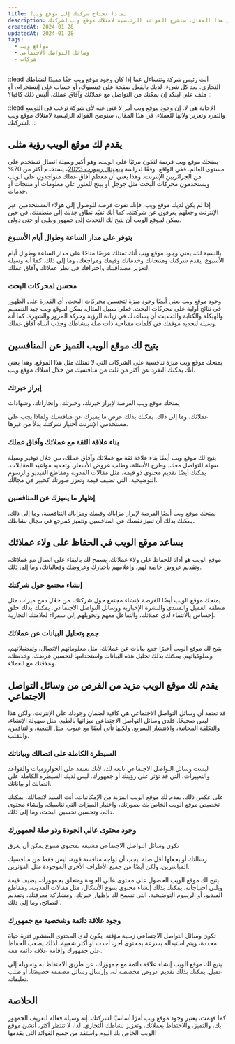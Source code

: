 ```yaml
---
title: لماذا تحتاج شركتك إلى موقع ويب؟
description: إن وجود موقع ويب ضروري لأي شركة ترغب في النمو والتميز عن المنافسة وتعزيز ولاء عملائها. في هذا المقال، سنشرح الفوائد الرئيسية لامتلاك موقع ويب لشركتك.
createdAt: 2024-01-28
updatedAt: 2024-01-28
tags:
  - مواقع ويب
  - وسائل التواصل الاجتماعي
  - شركات
---
```


::lead
أنت رئيس شركة وتتساءل عما إذا كان وجود موقع ويب حقًا مفيدًا لنشاطك التجاري. بعد كل شيء، لديك بالفعل صفحة على فيسبوك، أو حساب على إنستجرام، أو ملف على لينكد إن يمكنك من التواصل مع عملائك وآفاق عملك. أليس ذلك كافيا؟
::

::lead
الإجابة هي لا. إن وجود موقع ويب أمر لا غنى عنه لأي شركة ترغب في التوسع والتفرد وتعزيز ولائها للعملاء. في هذا المقال، سنوضح الفوائد الرئيسية لامتلاك موقع ويب لشركتك.
::

## يقدم لك موقع الويب رؤية مثلى

يمنحك موقع ويب فرصة لتكون مرئيًا على الويب، وهو أكبر وسيلة اتصال تستخدم على مستوى العالم. ففي الواقع، وفقًا لدراسة [ديجيتال ريبورت 2023](https://datareportal.com/reports/digital-2023-algeria)، يستخدم أكثر من 70% من الجزائريين الإنترنت. وهذا يعني أن معظم آفاق عملك متواجدون على الويب ويستخدمون محركات البحث مثل جوجل أو بينج للعثور على معلومات أو منتجات أو خدمات.

إذا لم يكن لديك موقع ويب، فإنك تفوت فرصة للوصول إلى هؤلاء المستخدمين عبر الإنترنت وجعلهم يعرفون عن شركتك. كما أنك تقيّد نطاق جذبك إلى منطقتك، في حين يمكن لموقع الويب أن يتيح لك التحدث إلى جمهور وطني أو حتى دولي.

### يتوفر على مدار الساعة وطوال أيام الأسبوع

بالنسبة لك، يعني وجود موقع ويب أنك تمتلك عرضًا متاحًا على مدار الساعة وطوال أيام الأسبوع، يقدم شركتك ومنتجاتك وخدماتك وقيمك ومراجعك، وما إلى ذلك. كما أنه وسيلة لتعزيز مصداقيتك واحترافك في نظر عملائك وآفاق عملك.

### محسن لمحركات البحث

وجود موقع ويب يعني أيضًا وجود ميزة لتحسين محركات البحث، أي القدرة على الظهور في نتائج أولية على محركات البحث. فعلى سبيل المثال، يمكن لموقع ويب جيد التصميم والهيكلة والكتابة والتحديث أن يساعدك في زيادة الرؤية وحركة المرور والشهرة. كما أنه وسيلة لتحديد موقفك في كلمات مفتاحية ذات صلة بنشاطك وجذب انتباه آفاق عملك.

## يتيح لك موقع الويب التميز عن المنافسين

يمنحك موقع ويب ميزة تنافسية على الشركات التي لا تمتلك مثل هذا الموقع. وهذا يعني أنك يمكنك التفرد عن أكثر من ثلث من منافسيك من خلال امتلاك موقع ويب.

### إبراز خبرتك

يمنحك موقع ويب الفرصة لإبراز خبرتك، وخبرتك، وإنجازاتك، وشهادات

عملائك، وما إلى ذلك. يمكنك بذلك عرض ما يميزك عن منافسيك ولماذا يجب على مستخدمي الإنترنت اختيار شركتك بدلاً من غيرها.

### بناء علاقة الثقة مع عملائك وآفاق عملك

يتيح لك موقع ويب أيضًا بناء علاقة ثقة مع عملائك وآفاق عملك، من خلال توفير وسيلة سهلة للتواصل معك، وطرح الأسئلة، وطلب عروض الأسعار، وتحديد مواعيد المقابلات. يمكنك أيضًا تقديم محتوى ذو قيمة، مثل مقالات المدونة ومقاطع الفيديو والرسوم التوضيحية، التي تضيف قيمة وتعزز صورتك كخبير في مجالك.

### إظهار ما يميزك عن المنافسين

يمنحك موقع ويب أيضًا الفرصة لإبراز مزاياك وقيمك ومزاياك التنافسية، وما إلى ذلك. يمكنك بذلك أن تميز نفسك عن المنافسين وتتميز كمرجع في مجال نشاطك.

## يساعد موقع الويب في الحفاظ على ولاء عملائك

موقع الويب هو أداة للحفاظ على ولاء عملائك. يسمح لك بالبقاء على اتصال مع عملائك، وتقديم عروض خاصة لهم، وإعلامهم بأخبارك وعروضك وفعالياتك، وما إلى ذلك.

### إنشاء مجتمع حول شركتك

يمنحك موقع الويب أيضًا الفرصة لإنشاء مجتمع حول شركتك، من خلال دمج ميزات مثل منطقة العميل والمنتدى والنشرة الإخبارية ووسائل التواصل الاجتماعي. يمكنك بذلك خلق إحساس بالانتماء لدى عملائك، والتفاعل معهم وتحويلهم إلى سفراء لعلامتك التجارية.

### جمع وتحليل البيانات عن عملائك

يتيح لك موقع الويب أخيرًا جمع بيانات عن عملائك، مثل معلوماتهم الاتصال، وتفضيلاتهم، وسلوكياتهم. يمكنك بذلك تحليل هذه البيانات واستخدامها لتحسين عرضك، وخدمتك، وعلاقتك مع العملاء.

## يقدم لك موقع الويب مزيد من الفرص من وسائل التواصل الاجتماعي

قد تعتقد أن وسائل التواصل الاجتماعي هي كافية لضمان وجودك على الإنترنت، ولكن هذا ليس صحيحًا. فلدى وسائل التواصل الاجتماعي ميزاتها بالطبع، مثل سهولة الإنشاء، والتكلفة المجانية، والانتشار السريع. ولكنها تأتي أيضًا مع عيوب، مثل التبعية، والتنافس، والتقلب.

### السيطرة الكاملة على اتصالك وبياناتك

ليست وسائل التواصل الاجتماعي تابعة لك، لأنك تعتمد على الخوارزميات والقواعد والتغييرات، التي قد تؤثر على رؤيتك أو جمهورك. ليس لديك السيطرة الكاملة على اتصالك أو بياناتك.

على عكس ذلك، يقدم لك موقع الويب المزيد من الإمكانيات. أنت السيد لاتصالك، يمكنك تخصيص موقع الويب الخاص بك بصورتك، واختيار الميزات التي تناسبك، وإنشاء محتوى دائم، وتحسين تحسين البحث، وما إلى ذلك.

### وجود محتوى عالي الجودة وذو صلة لجمهورك

تكون وسائل التواصل الاجتماعي مشبعة بمحتوى متنوع يمكن أن يغرق

رسالتك أو يجعلها أقل صلة. يجب أن تواجه منافسة قوية، ليس فقط من منافسيك المباشرين، ولكن أيضًا من جميع الأطراف الأخرى الموجودة مثل المؤثرين.

يتيح لك موقع الويب الحصول على محتوى عالي الجودة ومتعلق بجمهورك، يضيف قيمة ويلبي احتياجاته. يمكنك بذلك إنشاء محتوى بتنوع الأشكال، مثل مقالات المدونة، ومقاطع الفيديو، أو الرسوم التوضيحية، التي تسمح لك بإظهار خبرتك، ومشاركة معرفتك، وتقديم النصائح، وما إلى ذلك.

### وجود علاقة دائمة وشخصية مع جمهورك

تكون وسائل التواصل الاجتماعي زمنية مؤقتة. يكون لدى المحتوى المنشور فترة حياة محددة، ويتم استبداله بسرعة بمحتوى آخر، أحدث أو أكثر شعبية. لذلك يصعب الحفاظ على جمهورك وإقامة علاقة دائمة معه.

يتيح لك موقع الويب إنشاء علاقة دائمة مع جمهورك، عن طريق الاحتفاظ به وتحويله إلى عميل. يمكنك بذلك تقديم عروض مخصصة له، وإرسال رسائل مصممة خصيصًا، أو طلب تعليقاته.

## الخلاصة

كما فهمت، يعتبر وجود موقع ويب أمرًا أساسيًا لشركتك. إنه وسيلة فعالة لتعريف الجمهور بك، والتميز، والاحتفاظ بعملائك، وتعزيز نشاطك التجاري. لذا، لا تنتظر أكثر، أنشئ موقع الويب الخاص بك اليوم واستفد من جميع الفوائد التي يقدمها!
